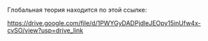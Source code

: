 Глобальная теория находится по этой ссылке:

https://drive.google.com/file/d/1PWYGyDADPjdleJEOpy15inUfw4x-cvSO/view?usp=drive_link
